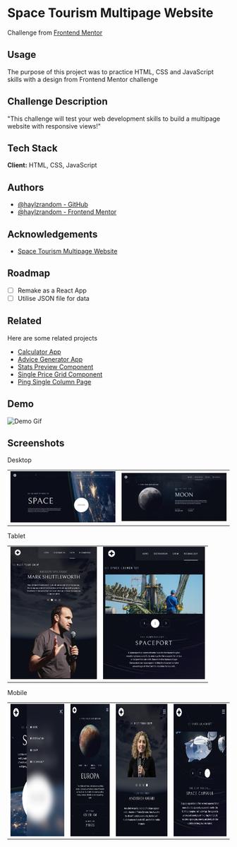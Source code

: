 # Space Tourism Multipage Website

Challenge from [Frontend Mentor](https://www.frontendmentor.io/)

## Usage

The purpose of this project was to practice HTML, CSS and JavaScript skills with
a design from Frontend Mentor challenge

## Challenge Description

"This challenge will test your web development skills to build a multipage
website with responsive views!"

## Tech Stack

**Client:** HTML, CSS, JavaScript

## Authors

- [@haylzrandom - GitHub](https://www.github.com/haylzrandom)
- [@haylzrandom - Frontend Mentor](https://www.frontendmentor.io/profile/HaylzRandom)

## Acknowledgements

- [Space Tourism Multipage Website](https://www.frontendmentor.io/challenges/space-tourism-multipage-website-gRWj1URZ3)

## Roadmap

- [ ] Remake as a React App
- [ ] Utilise JSON file for data

## Related

Here are some related projects

- [Calculator App](https://github.com/HaylzRandom/calculator-app)
- [Advice Generator App](https://github.com/HaylzRandom/advice-generator-app)
- [Stats Preview Component](https://github.com/HaylzRandom/stats-preview-card-component)
- [Single Price Grid Component](https://github.com/HaylzRandom/single-price-component)
- [Ping Single Column Page](https://github.com/HaylzRandom/ping-single-column-page)

## Demo

<img src="./assets/screenshots/demo.gif.gif" alt="Demo Gif" width="500"  />

## Screenshots

<p align="center"> 
    <table>
        <thead>Desktop</thead>
        <tr>
            <td>
                <img src="./assets/screenshots/desktop-homepage-screenshot.png" alt="Desktop Homepage Screenshot" width="400" height="100%" />
            </td>
            <td>
                <img src="./assets/screenshots/desktop-destinations-screenshot.png" alt="Destinations Desktop Screenshot" width="400" />
            </td>
        </tr>
    </table>
</p>

<p align="center"> 
    <table>
        <thead>Tablet</thead>
        <tr>
            <td>
                <img src="./assets/screenshots/tablet-crew-screenshot.png" alt="Tablet Crew Screenshot" height="300" />
            </td>
            <td>
                <img src="./assets/screenshots/tablet-technology-screenshot.png" alt="Technology Tablet Screenshot" height="300" />
            </td>
        </tr>
    </table>
</p>

<p align="center"> 
    <table>
        <thead>Mobile</thead>
        <tr>
            <td>
                <img src="./assets/screenshots/mobile-homepage-navigation-screenshot.png" alt="Mobile Navigation Screenshot" height="300" />
            </td>
            <td>
                <img src="./assets/screenshots/mobile-destinations-screenshot.png" alt="Destinations Mobile Screenshot" height="300" />
            </td>
            <td>
                <img src="./assets/screenshots/mobile-crew-screenshot.png" alt="Mobile Crew Screenshot" height="300" />
            </td>
            <td>
                <img src="./assets/screenshots/mobile-technology-screenshot.png" alt="Technology Mobile Screenshot" height="300" />
            </td>
        </tr>
    </table>
</p>

